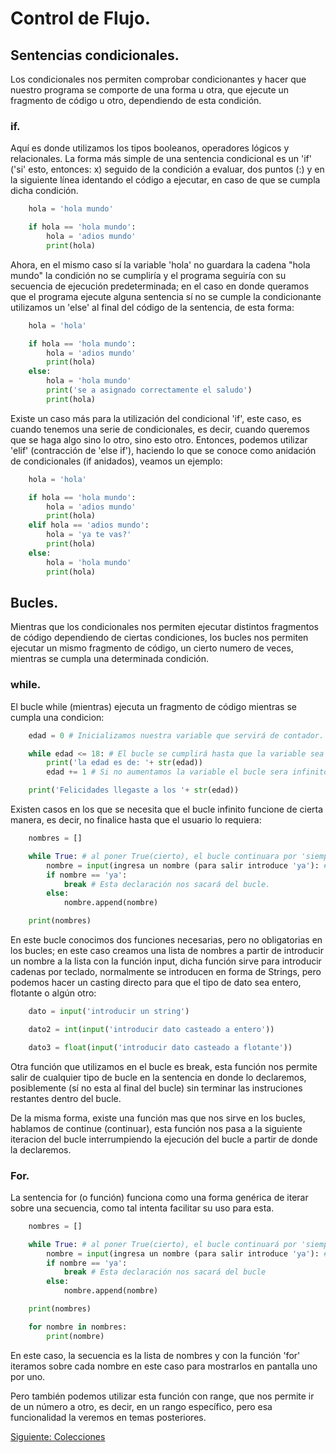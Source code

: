 # Control de Flujo.
    
##    Sentencias condicionales.
Los condicionales nos permiten comprobar condicionantes y hacer que nuestro programa se comporte de una forma u otra, que ejecute un fragmento de código u otro, dependiendo de esta condición.

### if.
Aquí es donde utilizamos los tipos booleanos, operadores lógicos y relacionales. La forma más simple de una sentencia condicional es un 'if' ('si' esto, entonces: x) seguido de la condición a evaluar, dos puntos (:) y en la siguiente línea identando el código a ejecutar, en caso de que se cumpla dicha condición.

```python
    hola = 'hola mundo'

    if hola == 'hola mundo':
        hola = 'adios mundo'    
        print(hola)        
```

Ahora, en el mismo caso sí la variable 'hola' no guardara la cadena "hola mundo" la condición no se cumpliría y el programa seguiría con su secuencia de ejecución predeterminada; en el caso en donde queramos que el programa ejecute alguna sentencia sí no se cumple la condicionante utilizamos un 'else' al final del código de la sentencia, de esta forma:

```python
    hola = 'hola'

    if hola == 'hola mundo':
        hola = 'adios mundo'    
        print(hola)
    else:
        hola = 'hola mundo'
        print('se a asignado correctamente el saludo')
        print(hola)
```

Existe un caso más para la utilización del condicional 'if', este caso, es cuando tenemos una serie de condicionales, es decir, cuando queremos que se haga algo sino lo otro, sino esto otro. Entonces, podemos utilizar 'elif' (contracción de 'else if'), haciendo lo que se conoce como anidación de condicionales (if anidados), veamos un ejemplo:

```python
    hola = 'hola'

    if hola == 'hola mundo':
        hola = 'adios mundo'    
        print(hola)
    elif hola == 'adios mundo':
        hola = 'ya te vas?'
        print(hola)
    else:
        hola = 'hola mundo'
        print(hola)
```

##    Bucles.
Mientras que los condicionales nos permiten ejecutar distintos fragmentos de código dependiendo de ciertas condiciones, los bucles nos permiten ejecutar un mismo fragmento de código, un cierto numero de veces, mientras se cumpla una determinada condición.

### while.
El bucle while (mientras) ejecuta un fragmento de código mientras se cumpla una condicion:

```python
    edad = 0 # Inicializamos nuestra variable que servirá de contador.

    while edad <= 18: # El bucle se cumplirá hasta que la variable sea mayor a 18
        print('la edad es de: '+ str(edad))
        edad += 1 # Si no aumentamos la variable el bucle sera infinito

    print('Felicidades llegaste a los '+ str(edad))
```

Existen casos en los que se necesita que el bucle infinito funcione de cierta manera, es decir, no finalice hasta que el usuario lo requiera:

```python
    nombres = []

    while True: # al poner True(cierto), el bucle continuara por 'siempre'
        nombre = input(ingresa un nombre (para salir introduce 'ya'): # función para introducir por teclado
        if nombre == 'ya':
            break # Esta declaración nos sacará del bucle.
        else:
            nombre.append(nombre)

    print(nombres)
```

En este bucle conocimos dos funciones necesarias, pero no obligatorias en los bucles; en este caso creamos una lista de nombres a partir de introducir un nombre a la lista con la función input, dicha función sirve para introducir cadenas por teclado, normalmente se introducen en forma de Strings, pero podemos hacer un casting directo para que el tipo de dato sea entero, flotante o algún otro:

```python
    dato = input('introducir un string')

    dato2 = int(input('introducir dato casteado a entero'))

    dato3 = float(input('introducir dato casteado a flotante'))
```

Otra función que utilizamos en el bucle es break, esta función nos permite salir de cualquier tipo de bucle en la sentencia en donde lo declaremos, posiblemente (sí no esta al final del bucle) sin terminar las instruciones restantes dentro del bucle.

De la misma forma, existe una función mas que nos sirve en los bucles, hablamos de continue (continuar), esta función nos pasa a la siguiente iteracion del bucle interrumpiendo la ejecución del bucle a partir de donde la declaremos.

### For.
La sentencia for (o función) funciona como una forma genérica de iterar sobre una secuencia, como tal intenta facilitar su uso para esta.

```python
    nombres = []

    while True: # al poner True(cierto), el bucle continuará por 'siempre'
        nombre = input(ingresa un nombre (para salir introduce 'ya'): # función para introducir por teclado
        if nombre == 'ya':
            break # Esta declaración nos sacará del bucle
        else:
            nombre.append(nombre)

    print(nombres)

    for nombre in nombres:
        print(nombre)
```

En este caso, la secuencia es la lista de nombres y con la función 'for' iteramos sobre cada nombre en este caso para mostrarlos en pantalla uno por uno.

Pero también podemos utilizar esta función con range, que nos permite ir de un número a otro, es decir, en un rango específico, pero esa funcionalidad la veremos en temas posteriores.

[Siguiente: Colecciones](/Colecciones/Colecciones.md)
